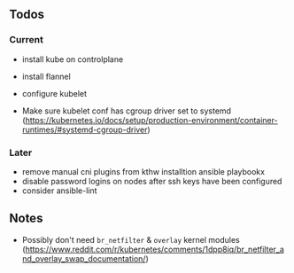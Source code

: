 ## Todos

### Current
- install kube on controlplane
- install flannel
- configure kubelet

- Make sure kubelet conf has cgroup driver set to systemd (https://kubernetes.io/docs/setup/production-environment/container-runtimes/#systemd-cgroup-driver)

### Later

- remove manual cni plugins from kthw installtion ansible playbookx
- disable password logins on nodes after ssh keys have been configured
- consider ansible-lint
    
## Notes

- Possibly don't need `br_netfilter` & `overlay` kernel modules (https://www.reddit.com/r/kubernetes/comments/1dpp8iq/br_netfilter_and_overlay_swap_documentation/)